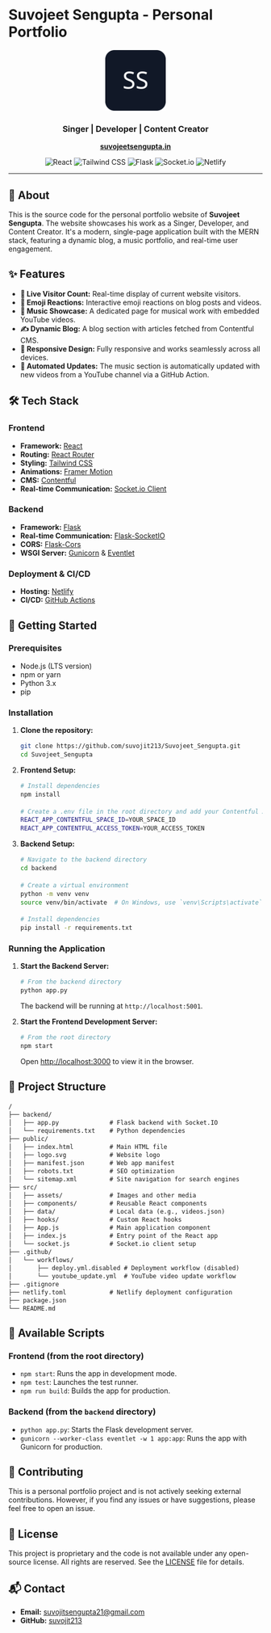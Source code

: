
# Suvojeet Sengupta - Personal Portfolio

<p align="center">
  <img src="public/logo.svg" alt="logo" width="120">
</p>

<h3 align="center">Singer | Developer | Content Creator</h3>

<p align="center">
  <a href="https://suvojeetsengupta.in/"><strong>suvojeetsengupta.in</strong></a>
</p>

<p align="center">
  <img src="https://img.shields.io/badge/React-20232A?style=for-the-badge&logo=react&logoColor=61DAFB" alt="React">
  <img src="https://img.shields.io/badge/Tailwind_CSS-38B2AC?style=for-the-badge&logo=tailwind-css&logoColor=white" alt="Tailwind CSS">
  <img src="https://img.shields.io/badge/Flask-000000?style=for-the-badge&logo=flask&logoColor=white" alt="Flask">
  <img src="https://img.shields.io/badge/Socket.io-010101?style=for-the-badge&logo=socket.io&logoColor=white" alt="Socket.io">
  <img src="https://img.shields.io/badge/Netlify-00C7B7?style=for-the-badge&logo=netlify&logoColor=white" alt="Netlify">
</p>

---

## 🌟 About

This is the source code for the personal portfolio website of **Suvojeet Sengupta**. The website showcases his work as a Singer, Developer, and Content Creator. It's a modern, single-page application built with the MERN stack, featuring a dynamic blog, a music portfolio, and real-time user engagement.

## ✨ Features

*   **🎤 Live Visitor Count:** Real-time display of current website visitors.
*   **🎸 Emoji Reactions:** Interactive emoji reactions on blog posts and videos.
*   **🎼 Music Showcase:** A dedicated page for musical work with embedded YouTube videos.
*   **✍️ Dynamic Blog:** A blog section with articles fetched from Contentful CMS.
*   **📱 Responsive Design:** Fully responsive and works seamlessly across all devices.
*   **🚀 Automated Updates:** The music section is automatically updated with new videos from a YouTube channel via a GitHub Action.

## 🛠️ Tech Stack

### Frontend

*   **Framework:** [React](https://reactjs.org/)
*   **Routing:** [React Router](https://reactrouter.com/)
*   **Styling:** [Tailwind CSS](https://tailwindcss.com/)
*   **Animations:** [Framer Motion](https://www.framer.com/motion/)
*   **CMS:** [Contentful](https://www.contentful.com/)
*   **Real-time Communication:** [Socket.io Client](https://socket.io/docs/v4/client-api/)

### Backend

*   **Framework:** [Flask](https://flask.palletsprojects.com/)
*   **Real-time Communication:** [Flask-SocketIO](https://flask-socketio.readthedocs.io/)
*   **CORS:** [Flask-Cors](https://flask-cors.readthedocs.io/)
*   **WSGI Server:** [Gunicorn](https://gunicorn.org/) & [Eventlet](http://eventlet.net/)

### Deployment & CI/CD

*   **Hosting:** [Netlify](https://www.netlify.com/)
*   **CI/CD:** [GitHub Actions](https://github.com/features/actions)

## 🚀 Getting Started

### Prerequisites

*   Node.js (LTS version)
*   npm or yarn
*   Python 3.x
*   pip

### Installation

1.  **Clone the repository:**
    ```bash
    git clone https://github.com/suvojit213/Suvojeet_Sengupta.git
    cd Suvojeet_Sengupta
    ```

2.  **Frontend Setup:**
    ```bash
    # Install dependencies
    npm install

    # Create a .env file in the root directory and add your Contentful API keys
    REACT_APP_CONTENTFUL_SPACE_ID=YOUR_SPACE_ID
    REACT_APP_CONTENTFUL_ACCESS_TOKEN=YOUR_ACCESS_TOKEN
    ```

3.  **Backend Setup:**
    ```bash
    # Navigate to the backend directory
    cd backend

    # Create a virtual environment
    python -m venv venv
    source venv/bin/activate  # On Windows, use `venv\Scripts\activate`

    # Install dependencies
    pip install -r requirements.txt
    ```

### Running the Application

1.  **Start the Backend Server:**
    ```bash
    # From the backend directory
    python app.py
    ```
    The backend will be running at `http://localhost:5001`.

2.  **Start the Frontend Development Server:**
    ```bash
    # From the root directory
    npm start
    ```
    Open [http://localhost:3000](http://localhost:3000) to view it in the browser.

## 📂 Project Structure

```
/
├── backend/
│   ├── app.py              # Flask backend with Socket.IO
│   └── requirements.txt    # Python dependencies
├── public/
│   ├── index.html          # Main HTML file
│   ├── logo.svg            # Website logo
│   ├── manifest.json       # Web app manifest
│   ├── robots.txt          # SEO optimization
│   └── sitemap.xml         # Site navigation for search engines
├── src/
│   ├── assets/             # Images and other media
│   ├── components/         # Reusable React components
│   ├── data/               # Local data (e.g., videos.json)
│   ├── hooks/              # Custom React hooks
│   ├── App.js              # Main application component
│   ├── index.js            # Entry point of the React app
│   └── socket.js           # Socket.io client setup
├── .github/
│   └── workflows/
│       ├── deploy.yml.disabled # Deployment workflow (disabled)
│       └── youtube_update.yml  # YouTube video update workflow
├── .gitignore
├── netlify.toml            # Netlify deployment configuration
├── package.json
└── README.md
```

## 📜 Available Scripts

### Frontend (from the root directory)

*   `npm start`: Runs the app in development mode.
*   `npm test`: Launches the test runner.
*   `npm run build`: Builds the app for production.

### Backend (from the `backend` directory)

*   `python app.py`: Starts the Flask development server.
*   `gunicorn --worker-class eventlet -w 1 app:app`: Runs the app with Gunicorn for production.

## 🤝 Contributing

This is a personal portfolio project and is not actively seeking external contributions. However, if you find any issues or have suggestions, please feel free to open an issue.

## 📄 License

This project is proprietary and the code is not available under any open-source license. All rights are reserved. See the [LICENSE](LICENSE) file for details.

## 📬 Contact

*   **Email:** [suvojitsengupta21@gmail.com](mailto:suvojitsengupta21@gmail.com)
*   **GitHub:** [suvojit213](https://github.com/suvojit213)
